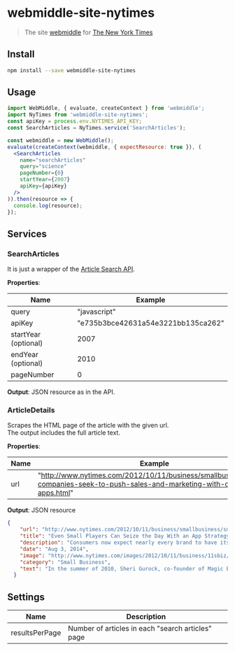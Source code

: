 # webmiddle-site-nytimes

> The site [webmiddle](https://github.com/webmiddle/webmiddle) for [The New York Times](https://www.nytimes.com)

## Install

```bash
npm install --save webmiddle-site-nytimes
```

## Usage

```jsx
import WebMiddle, { evaluate, createContext } from 'webmiddle';
import NyTimes from 'webmiddle-site-nytimes';
const apiKey = process.env.NYTIMES_API_KEY;
const SearchArticles = NyTimes.service('SearchArticles');

const webmiddle = new WebMiddle();
evaluate(createContext(webmiddle, { expectResource: true }), (
  <SearchArticles
    name="searchArticles"
    query="science"
    pageNumber={0}
    startYear={2007}
    apiKey={apiKey}
  />
)).then(resource => {
  console.log(resource);
});
```

## Services

### SearchArticles

It is just a wrapper of the [Article Search API](https://developer.nytimes.com/article_search_v2.json). 

**Properties**:

Name                   | Example
-----------------------|-------------------------------------
query                  | "javascript"
apiKey                 | "e735b3bce42631a54e3221bb135ca262"
startYear (optional)   | 2007
endYear (optional)     | 2010
pageNumber             | 0

**Output**: JSON resource as in the API.

### ArticleDetails

Scrapes the HTML page of the article with the given url.  
The output includes the full article text.

**Properties**:

Name        | Example
------------|-------------------------------------
url         | "http://www.nytimes.com/2012/10/11/business/smallbusiness/small-companies-seek-to-push-sales-and-marketing-with-own-apps.html"

**Output**: JSON resource

```json
{
    "url": "http://www.nytimes.com/2012/10/11/business/smallbusiness/small-companies-seek-to-push-sales-and-marketing-with-own-apps.html",
    "title": "Even Small Players Can Seize the Day With an App Strategy",
    "description": "Consumers now expect nearly every brand to have its own app, and small businesses feel pressured to create and publish them.",
    "date": "Aug 3, 2014",
    "image": "http://www.nytimes.com/images/2012/10/11/business/11sbiz/11sbiz-thumbStandard.jpg",
    "category": "Small Business",
    "text": "In the summer of 2010, Sheri Gurock, co-founder of Magic Beans, a retailer specializing in toys and baby gear, decided..."
  }
```

## Settings

Name           | Description
---------------|--------------------------------------------------
resultsPerPage | Number of articles in each "search articles" page
